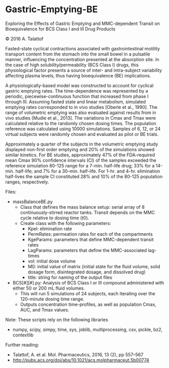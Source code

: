 # Gastric-Emptying-BE
Exploring the Effects of Gastric Emptying and MMC-dependent Transit on Bioequivalence for BCS Class I and III Drug Products

© 2016 A. Talattof

Fasted-state cyclical contractions associated with gastrointestinal motility transport content from the stomach into the small bowel in a pulsatile manner, influencing the concentration presented at the absorption site. In the case of high solubility/permeability (BCS Class I) drugs, this physiological factor presents a source of inter- and intra-subject variability affecting plasma levels, thus having bioequivalence (BE) implications.

A physiologically-based model was constructed to account for cyclical gastric emptying rates. The time-dependence was represented by a periodic, piecewise-continuous function that increased from phase I through III. Assuming fasted state and linear metabolism, simulated emptying rates corresponded to in vivo studies [Oberle et al., 1990]. The range of volumetric emptying was also evaluated against results from in vivo studies [Mudie et al., 2013]. The variations in Cmax and Tmax were calculated relative to the randomly chosen dosing times. The population reference was calculated using 10000 simulations. Samples of 6, 12, or 24 virtual subjects were randomly chosen and evaluated as pilot or BE trials.

Approximately a quarter of the subjects in the volumetric emptying study displayed non-first order emptying and 20% of the simulations showed similar kinetics. For BE studies, approximately 47% of the FDA-required mean Cmax 90% confidence intervals (CI) of the samples exceeded the reference simulation 80-125 range for a 7-min. half-life drug; 33% for a 14-min. half-life; and 7% for a 30-min. half-life. For 1-hr. and 4-hr. elimination half-lives the sample CI constituted 28% and 10% of the 80-125 population ranges, respectively.

Files:
* massBalanceBE.py
  - Class that defines the mass balance setup: serial array of 8 continuously-stirred reactor tanks. Transit depends on the MMC cycle relative to dosing time (t0).
  - Create class with the following parameters:
    - Kpel: elimination rate
    - PermRates: permeation rates for each of the compartments
    - KgeParams: parameters that define MMC-dependent transit rates
    - LagParams: parameters that define the MMC-associated lag-times
    - vol: initial dose volume
    - M0: initial value of matrix (initial state for the fluid volume, solid dosage form, disintegrated dosage, and dissolved drug)
    - title: string for naming of the output files
* BCS[#][#].py: Analysis of BCS Class I or III compound administered with either 50 or 200 mL fluid volumes.
  - This will run 5 simulations of 24 subjects, each iterating over the 120-minute dosing time range.
  - Outputs concentration time-profiles, as well as population Cmax, AUC, and Tmax values.

Note: These scripts rely on the following libraries
* numpy, scipy, simpy, time, sys, joblib, multiprocessing, csv, pickle, bz2, contextlib

Further reading:
* Talattof, A. et al. Mol. Pharmaceutics, 2016, 13 (2), pp 557–567
* http://pubs.acs.org/doi/abs/10.1021/acs.molpharmaceut.5b00774
